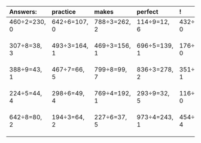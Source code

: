 | Answers: | practice | makes | perfect | ! |
| :--- | :--- | :--- | :--- | :--- |
| 460÷2=230, 0 | 642÷6=107, 0 | 788÷3=262, 2 | 114÷9=12, 6 | 432÷3=144, 0 | 
|   |   |   |   |   | 
|   |   |   |   |   | 
|   |   |   |   |   | 
| 307÷8=38, 3 | 493÷3=164, 1 | 469÷3=156, 1 | 696÷5=139, 1 | 176÷4=44, 0 | 
|   |   |   |   |   | 
|   |   |   |   |   | 
|   |   |   |   |   | 
| 388÷9=43, 1 | 467÷7=66, 5 | 799÷8=99, 7 | 836÷3=278, 2 | 351÷2=175, 1 | 
|   |   |   |   |   | 
|   |   |   |   |   | 
|   |   |   |   |   | 
| 224÷5=44, 4 | 298÷6=49, 4 | 769÷4=192, 1 | 293÷9=32, 5 | 116÷2=58, 0 | 
|   |   |   |   |   | 
|   |   |   |   |   | 
|   |   |   |   |   | 
| 642÷8=80, 2 | 194÷3=64, 2 | 227÷6=37, 5 | 973÷4=243, 1 | 454÷5=90, 4 | 
|   |   |   |   |   | 
|   |   |   |   |   | 
|   |   |   |   |   | 
